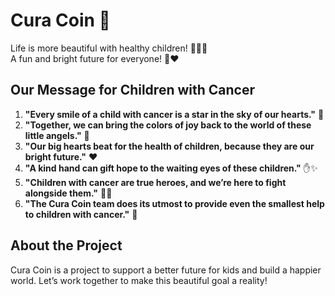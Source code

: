 # Cura Coin 🌟

Life is more beautiful with healthy children! 🌈👶✨  
A fun and bright future for everyone! 🎉❤️

## Our Message for Children with Cancer  
1. **"Every smile of a child with cancer is a star in the sky of our hearts."** 🌟  
2. **"Together, we can bring the colors of joy back to the world of these little angels."** 🌈  
3. **"Our big hearts beat for the health of children, because they are our bright future."** ❤️  
4. **"A kind hand can gift hope to the waiting eyes of these children."** ✋✨  
5. **"Children with cancer are true heroes, and we’re here to fight alongside them."** 🦸‍♂️  
6. **"The Cura Coin team does its utmost to provide even the smallest help to children with cancer."** 🤝  

## About the Project  
Cura Coin is a project to support a better future for kids and build a happier world. Let’s work together to make this beautiful goal a reality!
